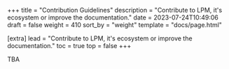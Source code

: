 +++
title = "Contribution Guidelines"
description = "Contribute to LPM, it's ecosystem or improve the documentation."
date = 2023-07-24T10:49:06
draft = false
weight = 410
sort_by = "weight"
template = "docs/page.html"

[extra]
lead = "Contribute to LPM, it's ecosystem or improve the documentation."
toc = true
top = false
+++

TBA

